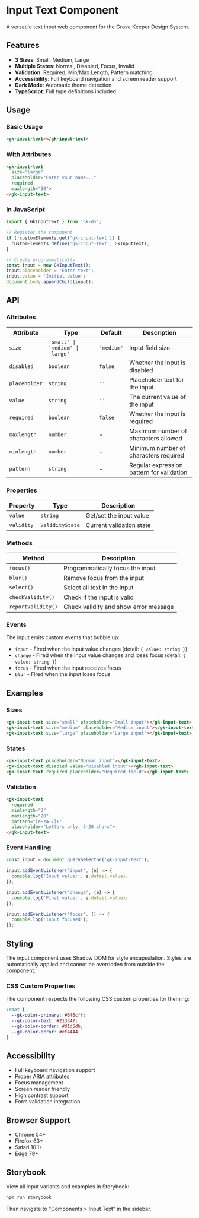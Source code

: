 # Input Text Component

A versatile text input web component for the Grove Keeper Design System.

## Features

- **3 Sizes**: Small, Medium, Large
- **Multiple States**: Normal, Disabled, Focus, Invalid
- **Validation**: Required, Min/Max Length, Pattern matching
- **Accessibility**: Full keyboard navigation and screen reader support
- **Dark Mode**: Automatic theme detection
- **TypeScript**: Full type definitions included

## Usage

### Basic Usage

```html
<gk-input-text></gk-input-text>
```

### With Attributes

```html
<gk-input-text 
  size="large" 
  placeholder="Enter your name..." 
  required 
  maxlength="50">
</gk-input-text>
```

### In JavaScript

```javascript
import { GkInputText } from 'gk-ds';

// Register the component
if (!customElements.get('gk-input-text')) {
  customElements.define('gk-input-text', GkInputText);
}

// Create programmatically
const input = new GkInputText();
input.placeholder = 'Enter text';
input.value = 'Initial value';
document.body.appendChild(input);
```

## API

### Attributes

| Attribute    | Type      | Default | Description                                    |
| ------------ | --------- | ------- | ---------------------------------------------- |
| `size`       | `'small' \| 'medium' \| 'large'` | `'medium'` | Input field size                    |
| `disabled`   | `boolean` | `false` | Whether the input is disabled                  |
| `placeholder`| `string`  | `''`    | Placeholder text for the input                 |
| `value`      | `string`  | `''`    | The current value of the input                 |
| `required`   | `boolean` | `false` | Whether the input is required                  |
| `maxlength`  | `number`  | -       | Maximum number of characters allowed           |
| `minlength`  | `number`  | -       | Minimum number of characters required          |
| `pattern`    | `string`  | -       | Regular expression pattern for validation      |

### Properties

| Property | Type     | Description                       |
| -------- | -------- | --------------------------------- |
| `value`  | `string` | Get/set the input value           |
| `validity` | `ValidityState` | Current validation state    |

### Methods

| Method            | Description                           |
| ----------------- | ------------------------------------- |
| `focus()`         | Programmatically focus the input      |
| `blur()`          | Remove focus from the input           |
| `select()`        | Select all text in the input          |
| `checkValidity()` | Check if the input is valid           |
| `reportValidity()`| Check validity and show error message |

### Events

The input emits custom events that bubble up:

- `input` - Fired when the input value changes (detail: `{ value: string }`)
- `change` - Fired when the input value changes and loses focus (detail: `{ value: string }`)
- `focus` - Fired when the input receives focus
- `blur` - Fired when the input loses focus

## Examples

### Sizes

```html
<gk-input-text size="small" placeholder="Small input"></gk-input-text>
<gk-input-text size="medium" placeholder="Medium input"></gk-input-text>
<gk-input-text size="large" placeholder="Large input"></gk-input-text>
```

### States

```html
<gk-input-text placeholder="Normal input"></gk-input-text>
<gk-input-text disabled value="Disabled input"></gk-input-text>
<gk-input-text required placeholder="Required field"></gk-input-text>
```

### Validation

```html
<gk-input-text 
  required 
  minlength="3" 
  maxlength="20" 
  pattern="[a-zA-Z]+"
  placeholder="Letters only, 3-20 chars">
</gk-input-text>
```

### Event Handling

```javascript
const input = document.querySelector('gk-input-text');

input.addEventListener('input', (e) => {
  console.log('Input value:', e.detail.value);
});

input.addEventListener('change', (e) => {
  console.log('Final value:', e.detail.value);
});

input.addEventListener('focus', () => {
  console.log('Input focused');
});
```

## Styling

The input component uses Shadow DOM for style encapsulation. Styles are automatically applied and cannot be overridden from outside the component.

### CSS Custom Properties

The component respects the following CSS custom properties for theming:

```css
:root {
  --gk-color-primary: #646cff;
  --gk-color-text: #213547;
  --gk-color-border: #d1d5db;
  --gk-color-error: #ef4444;
}
```

## Accessibility

- Full keyboard navigation support
- Proper ARIA attributes
- Focus management
- Screen reader friendly
- High contrast support
- Form validation integration

## Browser Support

- Chrome 54+
- Firefox 63+
- Safari 10.1+
- Edge 79+

## Storybook

View all input variants and examples in Storybook:

```bash
npm run storybook
```

Then navigate to "Components > Input Text" in the sidebar.
